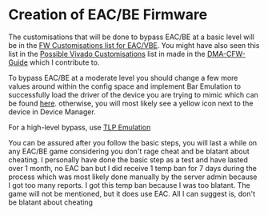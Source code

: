 # Creation of EAC/BE Firmware

The customisations that will be done to bypass EAC/BE at a basic level will be in the [FW Customisations list for EAC/VBE](https://github.com/Rakeshmonkee/DMA/blob/main/EAC-BE%20FW%20Creation/EAC-BE%20FW%20Customisations). You might have also seen this list in the [Possible Vivado Customisations](https://github.com/Silverr12/DMA-CFW-Guide/blob/main/Possible%20Vivado%20Customisations.md) list in made in the [DMA-CFW-Guide](https://github.com/Silverr12/DMA-CFW-Guide/tree/main) which I contribute to. 

To bypass EAC/BE at a moderate level you should change a few more values around within the config space and implement Bar Emulation to successfully load the driver of the device you are trying to mimic which can be found [here](https://github.com/Rakeshmonkee/DMA/tree/main/Bar%20Emulation). otherwise, you will most likely see a yellow icon next to the device in Device Manager.

For a high-level bypass, use [TLP Emulation](https://github.com/Rakeshmonkee/DMA/tree/main/TLP%20Emulation)

You can be assured after you follow the basic steps, you will last a while on any EAC/BE game considering you don't rage cheat and be blatant about cheating. I personally have done the basic step as a test and have lasted over 1 month, no EAC ban but I did receive 1 temp ban for 7 days during the process which was most likely done manually by the server admin because I got too many reports. I got this temp ban because I was too blatant. The game will not be mentioned, but it does use EAC. All I can suggest is, don't be blatant about cheating
